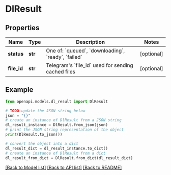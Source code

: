 # DlResult


## Properties

Name | Type | Description | Notes
------------ | ------------- | ------------- | -------------
**status** | **str** | One of: &#x60;queued&#x60;, &#x60;downloading&#x60;, &#x60;ready&#x60;, &#x60;failed&#x60;  | [optional] 
**file_id** | **str** | Telegram&#39;s &#x60;file_id&#x60; used for sending cached files  | [optional] 

## Example

```python
from openapi.models.dl_result import DlResult

# TODO update the JSON string below
json = "{}"
# create an instance of DlResult from a JSON string
dl_result_instance = DlResult.from_json(json)
# print the JSON string representation of the object
print(DlResult.to_json())

# convert the object into a dict
dl_result_dict = dl_result_instance.to_dict()
# create an instance of DlResult from a dict
dl_result_from_dict = DlResult.from_dict(dl_result_dict)
```
[[Back to Model list]](../README.md#documentation-for-models) [[Back to API list]](../README.md#documentation-for-api-endpoints) [[Back to README]](../README.md)


